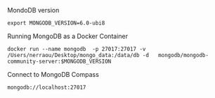 MondoDB version

```
export MONGODB_VERSION=6.0-ubi8
```

Running MongoDB as a Docker Container

```
docker run --name mongodb  -p 27017:27017 -v /Users/nerraou/Desktop/mongo_data:/data/db -d   mongodb/mongodb-community-server:$MONGODB_VERSION
```

Connect to MongoDB Compass

```
mongodb://localhost:27017
```
